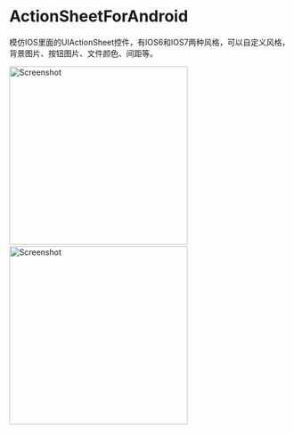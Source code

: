 # ActionSheetForAndroid
模仿IOS里面的UIActionSheet控件，有IOS6和IOS7两种风格，可以自定义风格，背景图片、按钮图片、文件颜色、间距等。

<p>
   <img src="https://raw.githubusercontent.com/baoyongzhang/ActionSheetForAndroid/master/screenshot-1.png" width="320" alt="Screenshot"/>
   &nbsp;&nbsp;
   <img src="https://raw.githubusercontent.com/baoyongzhang/ActionSheetForAndroid/master/screenshot-2.png" width="320" alt="Screenshot"/>
</p>
